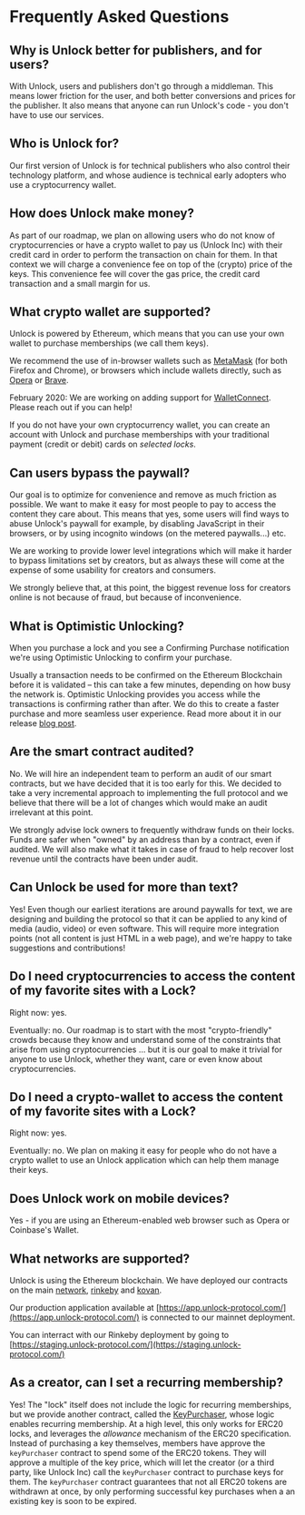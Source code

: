 # Frequently Asked Questions

## Why is Unlock better for publishers, and for users?

With Unlock, users and publishers don't go through a middleman. This means lower friction for the user, and both better conversions and prices for the publisher. It also means that anyone can run Unlock's code - you don't have to use our services.

## Who is Unlock for?

Our first version of Unlock is for technical publishers who also control their technology platform, and whose audience is technical early adopters who use a cryptocurrency wallet.

## How does Unlock make money?

As part of our roadmap, we plan on allowing users who do not know of cryptocurrencies or have a crypto wallet to pay us \(Unlock Inc\) with their credit card in order to perform the transaction on chain for them. In that context we will charge a convenience fee on top of the \(crypto\) price of the keys. This convenience fee will cover the gas price, the credit card transaction and a small margin for us.

## What crypto wallet are supported?

Unlock is powered by Ethereum, which means that you can use your own wallet to purchase memberships \(we call them keys\).  

We recommend the use of in-browser wallets such as [MetaMask](https://MetaMask.io/) \(for both Firefox and Chrome\), or browsers which include wallets directly, such as [Opera](https://www.opera.com/) or [Brave](https://brave.com/).

February 2020: We are working on adding support for [WalletConnect](https://walletconnect.org/). Please reach out if you can help!

If you do not have your own cryptocurrency wallet, you can create an account with Unlock and purchase memberships with your traditional payment \(credit or debit\) cards on _selected_ _locks_.

## Can users bypass the paywall?

Our goal is to optimize for convenience and remove as much friction as possible. We want to make it easy for most people to pay to access the content they care about. This means that yes, some users will find ways to abuse Unlock's paywall for example, by disabling JavaScript in their browsers, or by using incognito windows \(on the metered paywalls...\) etc.

We are working to provide lower level integrations which will make it harder to bypass limitations set by creators, but as always these will come at the expense of some usability for creators and consumers.

We strongly believe that, at this point, the biggest revenue loss for creators online is not because of fraud, but because of inconvenience.

## What is Optimistic Unlocking?

When you purchase a lock and you see a Confirming Purchase notification we're using Optimistic Unlocking to confirm your purchase. 

Usually a transaction needs to be confirmed on the Ethereum Blockchain before it is validated – this can take a few minutes, depending on how busy the network is. Optimistic Unlocking provides you access while the transactions is confirming rather than after. We do this to create a faster purchase and more seamless user experience. Read more about it in our release [blog post](https://medium.com/unlock-protocol/optimistic-unlocking-a539d08bf756).

## Are the smart contract audited?

No. We will hire an independent team to perform an audit of our smart contracts, but we have decided that it is too early for this. We decided to take a very incremental approach to implementing the full protocol and we believe that there will be a lot of changes which would make an audit irrelevant at this point.

We strongly advise lock owners to frequently withdraw funds on their locks. Funds are safer when "owned" by an address than by a contract, even if audited. We will also make what it takes in case of fraud to help recover lost revenue until the contracts have been under audit.

## Can Unlock be used for more than text?

Yes! Even though our earliest iterations are around paywalls for text, we are designing and building the protocol so that it can be applied to any kind of media \(audio, video\) or even software. This will require more integration points \(not all content is just HTML in a web page\), and we're happy to take suggestions and contributions!

## Do I need cryptocurrencies to access the content of my favorite sites with a Lock?

Right now: yes. 

Eventually: no. Our roadmap is to start with the most "crypto-friendly" crowds because they know and understand some of the constraints that arise from using cryptocurrencies ... but it is our goal to make it trivial for anyone to use Unlock, whether they want, care or even know about cryptocurrencies.

## Do I need a crypto-wallet to access the content of my favorite sites with a Lock?

Right now: yes. 

Eventually: no. We plan on making it easy for people who do not have a crypto wallet to use an Unlock application which can help them manage their keys.

## Does Unlock work on mobile devices?

Yes - if you are using an Ethereum-enabled web browser such as Opera or Coinbase's Wallet.

## What networks are supported?

Unlock is using the Ethereum blockchain. We have deployed our contracts on the main [network](https://etherscan.io/address/0x3d5409cce1d45233de1d4ebdee74b8e004abdd13), [rinkeby](https://rinkeby.etherscan.io/address/0xd8c88be5e8eb88e38e6ff5ce186d764676012b0b) and [kovan](https://kovan.etherscan.io/address/0x0B9fe963b789151E53b8bd601590Ea32F9f2453D).

Our production application available at [https://app.unlock-protocol.com/](https://app.unlock-protocol.com/) is connected to our mainnet deployment.

You can interract with our Rinkeby deployment by going to [https://staging.unlock-protocol.com/](https://staging.unlock-protocol.com/)

## As a creator, can I set a recurring membership?

Yes! The "lock" itself does not include the logic for recurring memberships, but we provide another contract, called the [KeyPurchaser](https://docs.unlock-protocol.com/developers/smart-contracts/key-purchaser), whose logic enables recurring membership.
At a high level, this only works for ERC20 locks, and leverages the _allowance_ mechanism of the ERC20 specification. Instead of purchasing a key themselves, members have approve the `keyPurchaser` contract to spend some of the ERC20 tokens. They will approve a multiple of the key price, which will let the creator (or a third party, like Unlock Inc) call the `keyPurchaser` contract to purchase keys for them. The `keyPurchaser` contract guarantees that not all ERC20 tokens are withdrawn at once, by only performing successful key purchases when a an existing key is soon to be expired.

